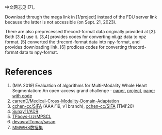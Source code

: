 中文网志见 [7]。

Download through the mega link in [1/project] instead of the FDU server link
because the latter is not accessible (on Sept. 21, 2023).

There are also preprecessed tfrecord-format data originally provided at [2].
Both [3,4] use it.
[3,4] provides codes for converting nii.gz data to npz format.
[5] converted the tfrecord-format data into npy-format,
and provides downloading link.
[6] prodices codes for converting tfrecord-format data to npy-format.

# References

1. (MIA 2019) Evaluation of algorithms for Multi-Modality Whole Heart Segmentation: An open-access grand challenge - [paper](https://www.sciencedirect.com/science/article/pii/S1361841519300751), [project](https://zmiclab.github.io/zxh/0/mmwhs/), [paper with code](https://paperswithcode.com/dataset/mm-whs-2017)
2. [carrenD/Medical-Cross-Modality-Domain-Adaptation](https://github.com/carrenD/Medical-Cross-Modality-Domain-Adaptation)
3. [cchen-cc/SIFA](https://github.com/cchen-cc/SIFA/tree/SIFA-v1) (AAAI'19, v1 branch), [cchen-cc/SIFA](https://github.com/cchen-cc/SIFA/tree/SIFA) (TMI'20)
4. [Sunxy11/ADR](https://github.com/Sunxy11/ADR)
5. [TFboys-lzz/MPSCL](https://github.com/tfboys-lzz/mpscl)
6. [devavratTomar/sasan](https://github.com/devavratTomar/sasan)
7. [MMWHS数据集](https://blog.csdn.net/HackerTom/article/details/133952123)
